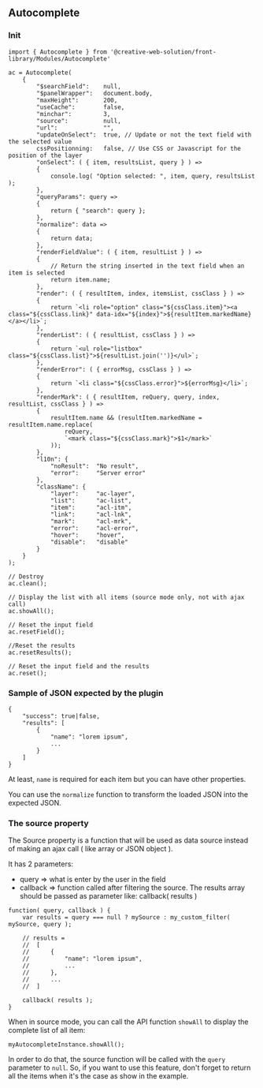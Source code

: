 ## Autocomplete

### Init

```
import { Autocomplete } from '@creative-web-solution/front-library/Modules/Autocomplete'

ac = Autocomplete(
    {
        "$searchField":    null,
        "$panelWrapper":   document.body,
        "maxHeight":       200,
        "useCache":        false,
        "minchar":         3,
        "source":          null,
        "url":             "",
        "updateOnSelect":  true, // Update or not the text field with the selected value
        cssPositionning:   false, // Use CSS or Javascript for the position of the layer
        "onSelect": ( { item, resultsList, query } ) =>
        {
            console.log( "Option selected: ", item, query, resultsList );
        },
        "queryParams": query =>
        {
            return { "search": query };
        },
        "normalize": data =>
        {
            return data;
        },
        "renderFieldValue": ( { item, resultList } ) =>
        {
            // Return the string inserted in the text field when an item is selected
            return item.name;
        },
        "render": ( { resultItem, index, itemsList, cssClass } ) =>
        {
            return `<li role="option" class="${cssClass.item}"><a class="${cssClass.link}" data-idx="${index}">${resultItem.markedName}</a></li>`;
        },
        "renderList": ( { resultList, cssClass } ) =>
        {
            return `<ul role="listbox" class="${cssClass.list}">${resultList.join('')}</ul>`;
        },
        "renderError": ( { errorMsg, cssClass } ) =>
        {
            return `<li class="${cssClass.error}">${errorMsg}</li>`;
        },
        "renderMark": ( { resultItem, reQuery, query, index, resultList, cssClass } ) =>
        {
            resultItem.name && (resultItem.markedName = resultItem.name.replace(
                reQuery,
                `<mark class="${cssClass.mark}">$1</mark>`
            ));
        },
        "l10n": {
            "noResult":  "No result",
            "error":     "Server error"
        },
        "className": {
            "layer":     "ac-layer",
            "list":      "ac-list",
            "item":      "acl-itm",
            "link":      "acl-lnk",
            "mark":      "acl-mrk",
            "error":     "acl-error",
            "hover":     "hover",
            "disable":   "disable"
        }
    }
);

// Destroy
ac.clean();

// Display the list with all items (source mode only, not with ajax call)
ac.showAll();

// Reset the input field
ac.resetField();

//Reset the results
ac.resetResults();

// Reset the input field and the results
ac.reset();
```


### Sample of JSON expected by the plugin


```
{
    "success": true|false,
    "results": [
        {
            "name": "lorem ipsum",
            ...
        }
    ]
}
```

At least, `name` is required for each item but you can have other properties.

You can use the `normalize` function to transform the loaded JSON into the expected JSON.


### The source property


The Source property is a function that will be used as data source instead of making an ajax call ( like array or JSON object ).

It has 2 parameters:

* query => what is enter by the user in the field
* callback => function called after filtering the source. The results array should be passed as parameter like: callback( results )

```
function( query, callback ) {
    var results = query === null ? mySource : my_custom_filter( mySource, query );

    // results =
    //  [
    //      {
    //          "name": "lorem ipsum",
    //          ...
    //      },
    //      ...
    //  ]

    callback( results );
}
```

When in source mode, you can call the API function `showAll` to display the complete list of all item:

```
myAutocompleteInstance.showAll();
```

In order to do that, the source function will be called with the `query` parameter to `null`. So, if you want to use this feature, don't forget to return all the items when it's the case as show in the example.
